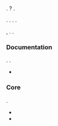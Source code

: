# 

.  ? .

. . . .

 [](https://community.jeedom.com/), . .

### Documentation

. .

- [](/es_ES/contribute/doc)

### Core

.

- [](/es_ES/contribute/core)
- [](/es_ES/contribute/dev_env)
